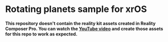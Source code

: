 # Rotating planets sample for xrOS

#### This repository doesn't contain the reality kit assets created in Reality Composer Pro. You can watch the [YouTube video](https://www.youtube.com/watch?v=VD4XP4WR3f0) and create those assets for this repo to work as expected. 